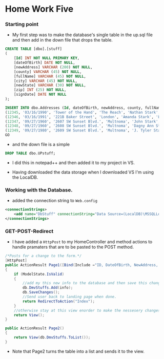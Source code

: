 

# Home Work Five


### Starting point

+ My first step was to make the database's single table in the up.sql file and then add in the down file that drops the table.

```sql
CREATE TABLE [dbo].[stuff]
(
	[Id] INT NOT NULL PRIMARY KEY,
	[dateOfBirth] DATE NOT NULL,
	[newAddress] VARCHAR (200) NOT NULL,
	[county] VARCHAR (45) NOT NULL,
	[fullName] VARCHAR (45) NOT NULL,
	[city] VARCHAR (45) NOT NULL,
	[newState] VARCHAR (30) NOT NULL,
	[zip] INT (25) NOT NULL,
	[signDate] DATE NOT NULL
);

INSERT INTO dbo.Addresses (Id, dateOfBirth, newAddress, county, fullName, city, newState, zip, signDate) VALUES
(12345, '03/16/1990', 'Tower of the Hand', 'The Reach', 'Nathan Stark', 'Kings Landing', 'GOT', 97239, '09/27/2011'),
(12346, '03/16/1991', '221B Baker Street', 'London', 'Amanda Stark', 'London', 'UK', 99999, '09/27/2015'),
(12347, '09/27/1960', '2607 SW Sunset Blvd.', 'Multnoma', 'John Stark', 'Portland', 'OR', 98899, '05/10/1991'),
(12348, '09/27/1960', '2608 SW Sunset Blvd.', 'Multnoma', 'Dagny Ann Stark', 'Portland', 'OR', 98799, '05/10/2016'),
(12349, '09/27/1980', '2609 SW Sunset Blvd.', 'Multnoma', 'J. Tyler Stark', 'Portland', 'CA', 98699, '05/10/1991')
GO
```
+ and the down file is a simple

```sql
DROP TABLE dbo.UPstuff;
```
+ I did this in notepad++ and then added it to my project in VS.

+ Having downloaded the data storage when I downloaded VS I'm using the LocalDB.

### Working with the Database.

+ added the connection string  to `Web.config`

```xml
<connectionStrings>
    <add name="DbStuff" connectionString="Data Source=(LocalDB)\MSSQLLocalDB;AttachDbFilename=C:\Users\nstar\Desktop\CS\460\homework460\HW5\HW5\App_Data\DMVDatabase1.mdf;Integrated Security=True" providerName="System.Data.SqlClient"/>
</connectionStrings>
```

### GET-POST-Redirect

+ I have added a `HttpPost` to my HomeController and method actions to handle pramaters that are to be pasted to the POST method.

```c#
/*Posts for a change to the form.*/
[HttpPost]
public ActionResult Page1([Bind(Include ="ID, DateOfBirth, NewAddress, County, FullName, City, NewState, Zip, SignDate")]DmvStuff info)
{
	if (ModelState.IsValid)
	{
		//add my this new info to the database and then save this change.
		db.DmvStuffs.Add(info);
		db.SaveChanges();
		//Send user back to landing page when done.
		return RedirectToAction("Index");
	}
	//otherwise stay at this view enorder to make the nessesery changes.
	return View();
}

public ActionResult Page2()
{
	return View(db.DmvStuffs.ToList());
}
```

+ Note that Page2 turns the table into a list and sends it to the view.







